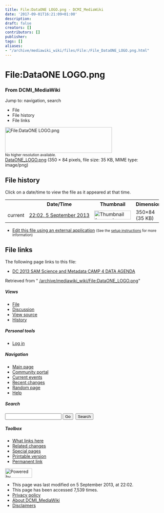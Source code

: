 ```yaml
---
title: File:DataONE LOGO.png - DCMI_MediaWiki
date: '2017-09-01T16:21:09+01:00'
description: 
draft: false
creators: []
contributors: []
publisher: 
tags: []
aliases:
- "/archive/mediawiki_wiki/files/File:/File_DataONE_LOGO.png.html"
---
```


<a id="top"></a>
# File:DataONE LOGO.png

### From DCMI\_MediaWiki

Jump to: navigation, search
<!-- start content -->
- File
- File history
- File links

 [<img alt="File:DataONE LOGO.png" src="/images/5/52/DataONE_LOGO.png" width="350" height="84">](/archive/mediawiki_wiki/files/DataONE_LOGO.png)  
<small>No higher resolution available.</small>  
 [DataONE\_LOGO.png](/images/5/52/DataONE_LOGO.png)‎ (350 × 84 pixels, file size: 35 KB, MIME type: image/png)
<!-- 
NewPP limit report
Preprocessor node count: 0/1000000
Post-expand include size: 0/2097152 bytes
Template argument size: 0/2097152 bytes
Expensive parser function count: 0/100
-->
## File history

Click on a date/time to view the file as it appeared at that time.

<table class="wikitable filehistory">
  <tr>
    <td></td>
    <th>Date/Time</th>
    <th>Thumbnail</th>
    <th>Dimensions</th>
    <th>User</th>
    <th>Comment</th>
  </tr>
  <tr>
    <td>current</td>
    <td class="filehistory-selected" style="white-space: nowrap;"><a href="/archive/mediawiki_wiki/files/DataONE_LOGO.png">22:02, 5 September 2013</a></td>
    <td><a href="/images/5/52/DataONE_LOGO.png"><img alt="Thumbnail for version as of 22:02, 5 September 2013" src="/images/5/52/DataONE_LOGO.png" width="120" height="29"></a></td>
    <td>350×84 <span style="white-space: nowrap;">(35 KB)</span>
    </td>
    <td>
      <a href="/index.php?title=User:JaneGreenberg&amp;action=edit&amp;redlink=1" class="new mw-userlink" title="User:JaneGreenberg (page does not exist)">JaneGreenberg</a> <span style="white-space: nowrap;"> <span class="mw-usertoollinks">(<a href="/index.php?title=User_talk:JaneGreenberg&amp;action=edit&amp;redlink=1" class="new" title="User talk:JaneGreenberg (page does not exist)">Talk</a> | <a href="/index.php/Special:Contributions/JaneGreenberg" title="Special:Contributions/JaneGreenberg">contribs</a>)</span></span>
    </td>
    <td></td>
  </tr>
</table>

  

- [Edit this file using an external application](/index.php?title=File:DataONE_LOGO.png&action=edit&externaledit=true&mode=file "File:DataONE LOGO.png") <small>(See the <a href="http://www.mediawiki.org/wiki/Manual:External_editors" class="external text" rel="nofollow">setup instructions</a> for more information)</small>

## File links

The following page links to this file:

- [DC 2013 SAM Science and Metadata CAMP 4 DATA AGENDA](/index.php/DC_2013_SAM_Science_and_Metadata_CAMP_4_DATA_AGENDA "DC 2013 SAM Science and Metadata CAMP 4 DATA AGENDA")

Retrieved from " [/archive/mediawiki_wiki/File:DataONE\_LOGO.png](/archive/mediawiki_wiki/files/File:/File:DataONE_LOGO.png.html)"

<!-- end content -->

##### Views

- [File](/archive/mediawiki_wiki/files/File:/File:DataONE_LOGO.png.html "View the file page [c]")
- [Discussion](/index.php?title=File_talk:DataONE_LOGO.png&action=edit&redlink=1 "Discussion about the content page [t]")
- [View source](/index.php?title=File:DataONE_LOGO.png&action=edit "This page is protected.
You can view its source [e]")
- [History](/index.php?title=File:DataONE_LOGO.png&action=history "Past revisions of this page [h]")

##### Personal tools

- [Log in](/index.php?title=Special:UserLogin&returnto=File:DataONE_LOGO.png "You are encouraged to log in; however, it is not mandatory [o]")

<script type="text/javascript"> if (window.isMSIE55) fixalpha(); </script>

##### Navigation

- [Main page](/index.php/Main_Page "Visit the main page [z]")
- [Community portal](/index.php/DCMI_MediaWiki:Community_portal "About the project, what you can do, where to find things")
- [Current events](/index.php/DCMI_MediaWiki:Current_events "Find background information on current events")
- [Recent changes](/index.php/Special:RecentChanges "The list of recent changes in the wiki [r]")
- [Random page](/index.php/Special:Random "Load a random page [x]")
- [Help](/index.php/Help:Contents "The place to find out")

##### <label for="searchInput">Search</label>

<form action="/index.php" id="searchform">
				<input type="hidden" name="title" value="Special:Search">
				<input id="searchInput" title="Search DCMI_MediaWiki" accesskey="f" type="search" name="search">
				<input type="submit" name="go" class="searchButton" id="searchGoButton" value="Go" title="Go to a page with this exact name if exists"> 
				<input type="submit" name="fulltext" class="searchButton" id="mw-searchButton" value="Search" title="Search the pages for this text">
			</form>

##### Toolbox

- [What links here](/index.php/Special:WhatLinksHere/File:DataONE_LOGO.png "List of all wiki pages that link here [j]")
- [Related changes](/index.php/Special:RecentChangesLinked/File:DataONE_LOGO.png "Recent changes in pages linked from this page [k]")
- [Special pages](/index.php/Special:SpecialPages "List of all special pages [q]")
- [Printable version](/index.php?title=File:DataONE_LOGO.png&printable=yes "Printable version of this page [p]")
- [Permanent link](/index.php?title=File:DataONE_LOGO.png&oldid=5195 "Permanent link to this revision of the page")

<!-- end of the left (by default at least) column -->

 [<img src="/skins/common/images/poweredby_mediawiki_88x31.png" height="31" width="88" alt="Powered by MediaWiki">](http://www.mediawiki.org/)

- This page was last modified on 5 September 2013, at 22:02.
- This page has been accessed 7,539 times.
- [Privacy policy](/index.php/DCMI_MediaWiki:Privacy_policy "DCMI MediaWiki:Privacy policy")
- [About DCMI\_MediaWiki](/index.php/DCMI_MediaWiki:About "DCMI MediaWiki:About")
- [Disclaimers](/index.php/DCMI_MediaWiki:General_disclaimer "DCMI MediaWiki:General disclaimer")

<script>if (window.runOnloadHook) runOnloadHook();</script><!-- Served in 0.542 secs. -->
